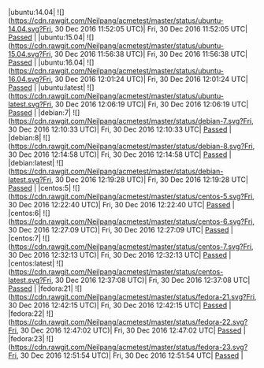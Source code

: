 |ubuntu:14.04| ![](https://cdn.rawgit.com/Neilpang/acmetest/master/status/ubuntu-14.04.svg?Fri, 30 Dec 2016 11:52:05 UTC)| Fri, 30 Dec 2016 11:52:05 UTC| [Passed](https://github.com/Neilpang/acmetest/blob/master/logs/ubuntu-14.04.out) |
|ubuntu:15.04| ![](https://cdn.rawgit.com/Neilpang/acmetest/master/status/ubuntu-15.04.svg?Fri, 30 Dec 2016 11:56:38 UTC)| Fri, 30 Dec 2016 11:56:38 UTC| [Passed](https://github.com/Neilpang/acmetest/blob/master/logs/ubuntu-15.04.out) |
|ubuntu:16.04| ![](https://cdn.rawgit.com/Neilpang/acmetest/master/status/ubuntu-16.04.svg?Fri, 30 Dec 2016 12:01:24 UTC)| Fri, 30 Dec 2016 12:01:24 UTC| [Passed](https://github.com/Neilpang/acmetest/blob/master/logs/ubuntu-16.04.out) |
|ubuntu:latest| ![](https://cdn.rawgit.com/Neilpang/acmetest/master/status/ubuntu-latest.svg?Fri, 30 Dec 2016 12:06:19 UTC)| Fri, 30 Dec 2016 12:06:19 UTC| [Passed](https://github.com/Neilpang/acmetest/blob/master/logs/ubuntu-latest.out) |
|debian:7| ![](https://cdn.rawgit.com/Neilpang/acmetest/master/status/debian-7.svg?Fri, 30 Dec 2016 12:10:33 UTC)| Fri, 30 Dec 2016 12:10:33 UTC| [Passed](https://github.com/Neilpang/acmetest/blob/master/logs/debian-7.out) |
|debian:8| ![](https://cdn.rawgit.com/Neilpang/acmetest/master/status/debian-8.svg?Fri, 30 Dec 2016 12:14:58 UTC)| Fri, 30 Dec 2016 12:14:58 UTC| [Passed](https://github.com/Neilpang/acmetest/blob/master/logs/debian-8.out) |
|debian:latest| ![](https://cdn.rawgit.com/Neilpang/acmetest/master/status/debian-latest.svg?Fri, 30 Dec 2016 12:19:28 UTC)| Fri, 30 Dec 2016 12:19:28 UTC| [Passed](https://github.com/Neilpang/acmetest/blob/master/logs/debian-latest.out) |
|centos:5| ![](https://cdn.rawgit.com/Neilpang/acmetest/master/status/centos-5.svg?Fri, 30 Dec 2016 12:22:40 UTC)| Fri, 30 Dec 2016 12:22:40 UTC| [Passed](https://github.com/Neilpang/acmetest/blob/master/logs/centos-5.out) |
|centos:6| ![](https://cdn.rawgit.com/Neilpang/acmetest/master/status/centos-6.svg?Fri, 30 Dec 2016 12:27:09 UTC)| Fri, 30 Dec 2016 12:27:09 UTC| [Passed](https://github.com/Neilpang/acmetest/blob/master/logs/centos-6.out) |
|centos:7| ![](https://cdn.rawgit.com/Neilpang/acmetest/master/status/centos-7.svg?Fri, 30 Dec 2016 12:32:13 UTC)| Fri, 30 Dec 2016 12:32:13 UTC| [Passed](https://github.com/Neilpang/acmetest/blob/master/logs/centos-7.out) |
|centos:latest| ![](https://cdn.rawgit.com/Neilpang/acmetest/master/status/centos-latest.svg?Fri, 30 Dec 2016 12:37:08 UTC)| Fri, 30 Dec 2016 12:37:08 UTC| [Passed](https://github.com/Neilpang/acmetest/blob/master/logs/centos-latest.out) |
|fedora:21| ![](https://cdn.rawgit.com/Neilpang/acmetest/master/status/fedora-21.svg?Fri, 30 Dec 2016 12:42:15 UTC)| Fri, 30 Dec 2016 12:42:15 UTC| [Passed](https://github.com/Neilpang/acmetest/blob/master/logs/fedora-21.out) |
|fedora:22| ![](https://cdn.rawgit.com/Neilpang/acmetest/master/status/fedora-22.svg?Fri, 30 Dec 2016 12:47:02 UTC)| Fri, 30 Dec 2016 12:47:02 UTC| [Passed](https://github.com/Neilpang/acmetest/blob/master/logs/fedora-22.out) |
|fedora:23| ![](https://cdn.rawgit.com/Neilpang/acmetest/master/status/fedora-23.svg?Fri, 30 Dec 2016 12:51:54 UTC)| Fri, 30 Dec 2016 12:51:54 UTC| [Passed](https://github.com/Neilpang/acmetest/blob/master/logs/fedora-23.out) |
